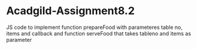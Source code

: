 # Acadgild-Assignment8.2
JS code to implement function prepareFood with parameteres table no, items and callback
and function serveFood that takes tableno and items as parameter
